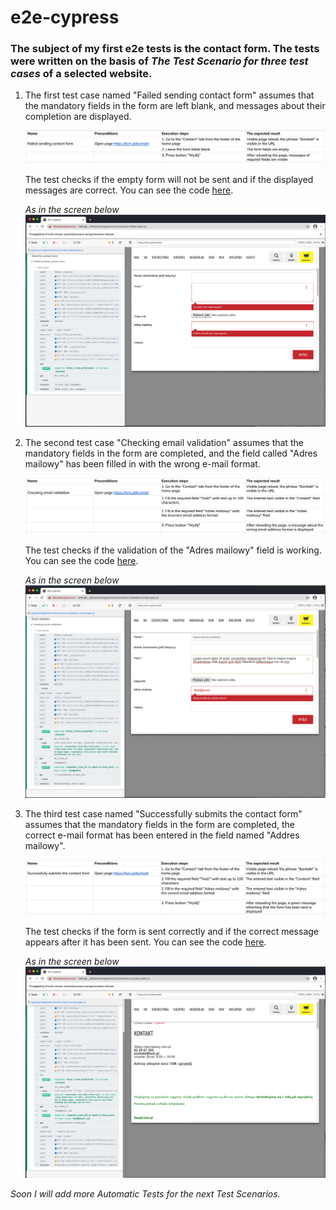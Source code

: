 # e2e-cypress

### The subject of my first e2e tests is the contact form. The tests were written on the basis of *The Test Scenario for three test cases* of a selected website.


1. The first test case named "Failed sending contact form" assumes that the mandatory fields in the form are left blank, and messages about their completion are displayed. 

    ![alt text](https://github.com/KamilaWhite/e2e-cypress/blob/main/cypress/integration/TXM/Attachments/Test%20case%20no.1.png?raw=true "TC no.1")

    The test checks if the empty form will not be sent and if the displayed messages are correct. You can see the code [here](https://github.com/KamilaWhite/e2e-cypress/blob/main/cypress/integration/TXM/Contact-form.spec.js).

    *As in the screen below*
![alt text](https://github.com/KamilaWhite/e2e-cypress/blob/main/cypress/integration/TXM/Attachments/failed.sending.contact.form.png?raw=true "failed.sending.contact.form")

2. The second test case "Checking email validation" assumes that the mandatory fields in the form are completed, and the field called "Adres mailowy" has been filled in with the wrong e-mail format. 
   
   ![alt text](https://github.com/KamilaWhite/e2e-cypress/blob/main/cypress/integration/TXM/Attachments/Test%20case%20no.2.png?raw=true "TC no.2")

    The test checks if the validation of the "Adres mailowy" field is working. You can see the code [here](https://github.com/KamilaWhite/e2e-cypress/blob/main/cypress/integration/TXM/Contact-form.spec.js).

    *As in the screen below*
![alt text](https://github.com/KamilaWhite/e2e-cypress/blob/main/cypress/integration/TXM/Attachments/checking.email.validation.png?raw=true "checking.email.validation")

3. The third test case named "Successfully submits the contact form" assumes that the mandatory fields in the form are completed, the correct e-mail format has been entered in the field named "Addres mailowy". 

    ![alt text](https://github.com/KamilaWhite/e2e-cypress/blob/main/cypress/integration/TXM/Attachments/Test%20Case%20no.3.png?raw=true "TC no.3")
   
    The test checks if the form is sent correctly and if the correct message appears after it has been sent. You can see the code [here](https://github.com/KamilaWhite/e2e-cypress/blob/main/cypress/integration/TXM/Contact-form.spec.js).

    *As in the screen below*
![alt text](https://github.com/KamilaWhite/e2e-cypress/blob/main/cypress/integration/TXM/Attachments/successfully.submits.the.contact.form.png?raw=true "successtully.submits.the.contact.form")

*Soon I will add more Automatic Tests for the next Test Scenarios.*